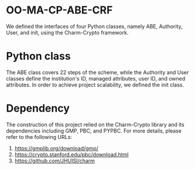 # OO-MA-CP-ABE-CRF
We defined the interfaces of four Python classes, namely ABE, Authority, User, and init, using the Charm-Crypto framework.

# Python class
The ABE class covers 22 steps of the scheme, while the Authority and User classes define the institution's ID, managed attributes, user ID, and owned attributes. In order to achieve project scalability, we defined the init class.

# Dependency
The construction of this project relied on the Charm-Crypto library and its dependencies including GMP, PBC, and PYPBC. For more details, please refer to the following URLs:
1. https://gmplib.org/download/gmp/
2. https://crypto.stanford.edu/pbc/download.html
3. https://github.com/JHUISI/charm
